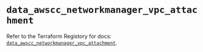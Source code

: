 # `data_awscc_networkmanager_vpc_attachment`

Refer to the Terraform Registory for docs: [`data_awscc_networkmanager_vpc_attachment`](https://registry.terraform.io/providers/hashicorp/awscc/0.70.0/docs/data-sources/networkmanager_vpc_attachment).

